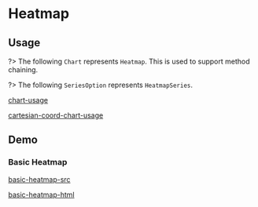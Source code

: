 # Heatmap

## Usage

?> The following `Chart` represents `Heatmap`. This is used to support method chaining. 

?> The following `SeriesOption` represents `HeatmapSeries`.

[chart-usage](chart-usage.md ':include')

[cartesian-coord-chart-usage](cartesian-coord-chart-usage.md ':include')

## Demo

### Basic Heatmap

[basic-heatmap-src](../_media/heatmap/basic-heatmap-src.md ':include')

[basic-heatmap-html](../_media/heatmap/basic-heatmap.html ':include :type=iframe')
